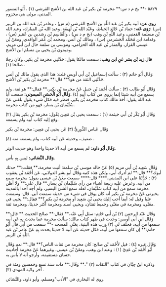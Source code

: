 ٥٨٢٩ -** بخ م د س:** مخرمة بْن بكير بْن عَبد الله بن الأشج القرشي (١) ، أَبُو المسور المدني، مولى بني مخزوم.

**روى عن:** أبيه بكير بْن عَبد اللَّهِ بن الأشج القرشي (م س) ، وعامر بْن عَبد الله بن الزبير (س) .**رَوَى عَنه:** حماد بْن خَالِد الخياط، وعَبْد الله بْن لَهِيعَة، وعبد الله بْن المبارك، وعبد الله بْن مسلمة القعنبي، وعبد اللَّهِ بْن وهب (بخ م د س) ، والْقَاسِم بْن رشدين بن عُمَير (س) ، وقدامة ابن مُحَمَّد الخشرمي (س) ، ومالك بْن أنس، ومحمد بْن عُمَر الواقدي، ومعَنْ بْن عيسى القزاز، والمنذر بْن عَبد الله الحزامي، وموسى بن سلمة خال ابن أَبي مريم، وميمون بْن يحيى بن مسلم ابن الأشج.

**قال زيد بْن بشر عَنِ ابن وهب:** سمعت مالكا يقول: حَدَّثَنِي مخرمة بْن بكير، وكان رجلا صالحا (١) .

وَقَال أَبُو حاتم (٢) : سألت إسماعيل بْن أَبي أويس قلت: هذا الذي يقول مالك بْن أنس حَدَّثَنِي الثقة من هو؟** قال:** مخزمة بْن بكير بْن الأشج.

وَقَال أَبُو طالب (٣) : سألت أَحْمَد بْن حنبل عَنْ مخرمة بْن بكير،** فقال:** هو ثقة، ولم يسمع من أبيه شيئا إنما يروي من كتاب أَبِيهِ (٤) .**وَقَال أَبُو الْحَسَنِ الميموني:** سمعت أبا عَبد الله يقول: أخذ مالك كتاب مخرمة بْن بكير، فنظر فيه فكل شيء يقول بلغني عَنْ سُلَيْمان بْن يسار، فهو من كتاب مخرمة.

وَقَال أَبُو بَكْر بْن أَبي خيثمة (١) : سمعت يحيى بْن مَعِين يَقُول: مخرمة بْن بكير يقال (٢) وقع إليه كتاب أبيه ولم يسمعه.

وَقَال عَباس الدُّورِيُّ (٣) عَن يحيى بْن مَعِين: مخرمة بْن بكير

ضعيف، وحديثه عَن أبيه كتاب، ولم يسمعه منه (٤) .

**وَقَال أَبُو داود:** لم يسمع من أبيه الا حديثا واحدا وهو حديث الوتر.

**وَقَال النَّسَائي:** ليس بِهِ بأس.

وَقَال سَعِيد بْن أَبي مريم (٥) عَنْ خاله موسى بْن سلمة: أتيت مخرمة،** فقلت:** حدثك أبوك؟** قال:** لم أدرك أبي، ولكن هذه كتبه.وَقَال أبو بشر الدولابي، عَن أَحْمَد بْن يعقوب (٢) : حَدَّثَنَا علي ابن المديني،**** قال:**** سمعت معَنْ بْن عيسى يقول: مخرمة سمع من أبيه، وعرض عليه ربيعة أشياء من رأي سُلَيْمان بْن يسار.** قال علي:** ولا أظن مخرمة سمع من أبيه كتاب سُلَيْمان، لعله سمع الشئ اليسير، ولم أجد أحدا بالمدينة يخبرني عَنْ مخرمة بْن بكير أنه كان يوقل في شيء من حديثه سمعت أبي. قال: وسمعت عليا وقيل له: أيما أحب إليك يحيى بْن سَعِيد أو مخرمة بْن بكير؟** فقال:** يحيى في معَنْى، ومخرمة في معَنْى وجميعا ثقتان، ويحيى أسند ومخرمة أكثر حديثا، ومخرمة ثقة.

وَقَال عَبْد الرحمن (٢) بْن أَبي حَاتِم: سئل أَبِي عَنْه،** فقال:** صالح الحديث.** قال:** وَقَال ابن أَبي أويس: وجدت في ظهر كتاب مالك: سألت مخرمة عما يحدث بِهِ عَن أبيه سمعها من أبيه، فحلف لي (٣) ورب هذه البنية، يعَنْي المسجد -** سمعت من أبي قال أَبُو حاتم:** إن كان سمعها من أبيه، فكل حديثه عَن أبيه لا حديثا يحدث بِهِ عَنْ عامر بْن عَبد اللَّهِ بْن الزبير.

وَقَال غيره (٤) : قيل لأَحْمَد بْن صالح: كان مخرمة من ثقات الناس؟** قال:** نعم.وَقَال أَبُو أَحْمَد بْن عَدِيّ (١) : وعند ابن وهب، ومعَنْ بْن عيسى، وغيرهما عَنْ مخرمة أحاديث حسان مستقيمة، وأرجو أنه لا بأس به.

وذكره ابنُ حِبَّان في كتاب "الثقات (٢) "،** وَقَال:** مات سنة تسع وخمسين ومئة في آخر ولاية المهدي (٣) .

روى له البخاري في "الأدب"ومسلم، وأبو داود، والنَّسَائي.